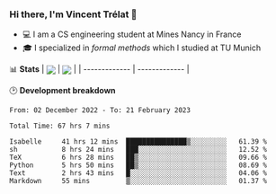 ### Hi there, I'm Vincent Trélat 👋
 - 💻 I am a CS engineering student at Mines Nancy in France
 - 🎓 I specialized in *formal methods* which I studied at TU Munich

📊 **Stats**
| <img align="center" src="https://readme-stats.clckblog.space/api?username=VTrelat&show_icons=true&include_all_commits=true&theme=tokyonight&hide_border=true" /> | <img align="center" src="https://readme-stats.clckblog.space/api/top-langs/?username=VTrelat&layout=compact&theme=tokyonight&hide_border=true&exclude_repo=ElevatorSimulator" /> |
| ------------- | ------------- |

🕑 **Development breakdown**
<!--START_SECTION:waka-->

```text
From: 02 December 2022 - To: 21 February 2023

Total Time: 67 hrs 7 mins

Isabelle     41 hrs 12 mins  ███████████████▒░░░░░░░░░   61.39 %
sh           8 hrs 24 mins   ███░░░░░░░░░░░░░░░░░░░░░░   12.52 %
TeX          6 hrs 28 mins   ██▒░░░░░░░░░░░░░░░░░░░░░░   09.66 %
Python       5 hrs 50 mins   ██▒░░░░░░░░░░░░░░░░░░░░░░   08.69 %
Text         2 hrs 43 mins   █░░░░░░░░░░░░░░░░░░░░░░░░   04.06 %
Markdown     55 mins         ▒░░░░░░░░░░░░░░░░░░░░░░░░   01.37 %
```

<!--END_SECTION:waka-->
